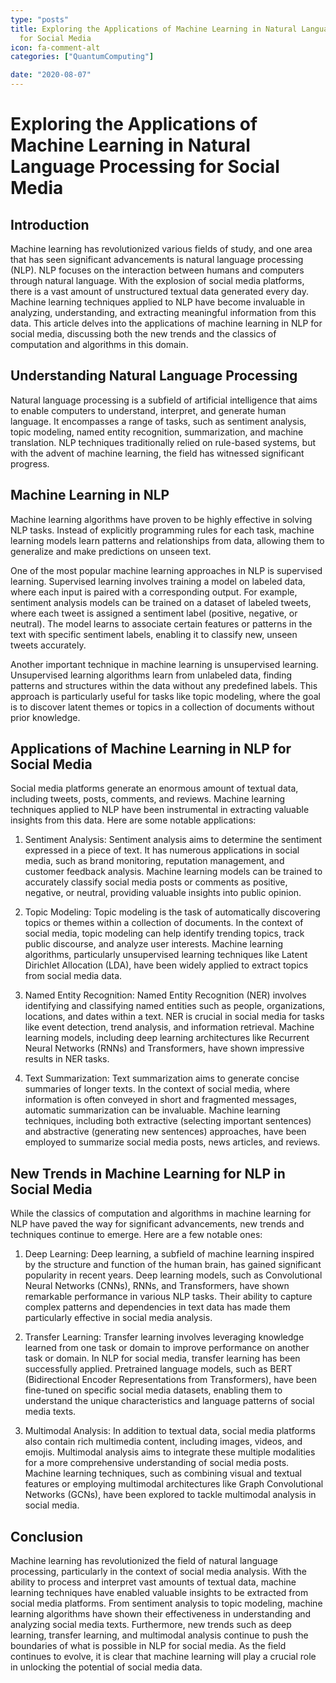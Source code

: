 ```yaml
---
type: "posts"
title: Exploring the Applications of Machine Learning in Natural Language Processing
  for Social Media
icon: fa-comment-alt
categories: ["QuantumComputing"]

date: "2020-08-07"
---
```




# Exploring the Applications of Machine Learning in Natural Language Processing for Social Media

## Introduction

Machine learning has revolutionized various fields of study, and one area that has seen significant advancements is natural language processing (NLP). NLP focuses on the interaction between humans and computers through natural language. With the explosion of social media platforms, there is a vast amount of unstructured textual data generated every day. Machine learning techniques applied to NLP have become invaluable in analyzing, understanding, and extracting meaningful information from this data. This article delves into the applications of machine learning in NLP for social media, discussing both the new trends and the classics of computation and algorithms in this domain.

## Understanding Natural Language Processing

Natural language processing is a subfield of artificial intelligence that aims to enable computers to understand, interpret, and generate human language. It encompasses a range of tasks, such as sentiment analysis, topic modeling, named entity recognition, summarization, and machine translation. NLP techniques traditionally relied on rule-based systems, but with the advent of machine learning, the field has witnessed significant progress.

## Machine Learning in NLP

Machine learning algorithms have proven to be highly effective in solving NLP tasks. Instead of explicitly programming rules for each task, machine learning models learn patterns and relationships from data, allowing them to generalize and make predictions on unseen text.

One of the most popular machine learning approaches in NLP is supervised learning. Supervised learning involves training a model on labeled data, where each input is paired with a corresponding output. For example, sentiment analysis models can be trained on a dataset of labeled tweets, where each tweet is assigned a sentiment label (positive, negative, or neutral). The model learns to associate certain features or patterns in the text with specific sentiment labels, enabling it to classify new, unseen tweets accurately.

Another important technique in machine learning is unsupervised learning. Unsupervised learning algorithms learn from unlabeled data, finding patterns and structures within the data without any predefined labels. This approach is particularly useful for tasks like topic modeling, where the goal is to discover latent themes or topics in a collection of documents without prior knowledge.

## Applications of Machine Learning in NLP for Social Media

Social media platforms generate an enormous amount of textual data, including tweets, posts, comments, and reviews. Machine learning techniques applied to NLP have been instrumental in extracting valuable insights from this data. Here are some notable applications:

1. Sentiment Analysis: Sentiment analysis aims to determine the sentiment expressed in a piece of text. It has numerous applications in social media, such as brand monitoring, reputation management, and customer feedback analysis. Machine learning models can be trained to accurately classify social media posts or comments as positive, negative, or neutral, providing valuable insights into public opinion.

2. Topic Modeling: Topic modeling is the task of automatically discovering topics or themes within a collection of documents. In the context of social media, topic modeling can help identify trending topics, track public discourse, and analyze user interests. Machine learning algorithms, particularly unsupervised learning techniques like Latent Dirichlet Allocation (LDA), have been widely applied to extract topics from social media data.

3. Named Entity Recognition: Named Entity Recognition (NER) involves identifying and classifying named entities such as people, organizations, locations, and dates within a text. NER is crucial in social media for tasks like event detection, trend analysis, and information retrieval. Machine learning models, including deep learning architectures like Recurrent Neural Networks (RNNs) and Transformers, have shown impressive results in NER tasks.

4. Text Summarization: Text summarization aims to generate concise summaries of longer texts. In the context of social media, where information is often conveyed in short and fragmented messages, automatic summarization can be invaluable. Machine learning techniques, including both extractive (selecting important sentences) and abstractive (generating new sentences) approaches, have been employed to summarize social media posts, news articles, and reviews.

## New Trends in Machine Learning for NLP in Social Media

While the classics of computation and algorithms in machine learning for NLP have paved the way for significant advancements, new trends and techniques continue to emerge. Here are a few notable ones:

1. Deep Learning: Deep learning, a subfield of machine learning inspired by the structure and function of the human brain, has gained significant popularity in recent years. Deep learning models, such as Convolutional Neural Networks (CNNs), RNNs, and Transformers, have shown remarkable performance in various NLP tasks. Their ability to capture complex patterns and dependencies in text data has made them particularly effective in social media analysis.

2. Transfer Learning: Transfer learning involves leveraging knowledge learned from one task or domain to improve performance on another task or domain. In NLP for social media, transfer learning has been successfully applied. Pretrained language models, such as BERT (Bidirectional Encoder Representations from Transformers), have been fine-tuned on specific social media datasets, enabling them to understand the unique characteristics and language patterns of social media texts.

3. Multimodal Analysis: In addition to textual data, social media platforms also contain rich multimedia content, including images, videos, and emojis. Multimodal analysis aims to integrate these multiple modalities for a more comprehensive understanding of social media posts. Machine learning techniques, such as combining visual and textual features or employing multimodal architectures like Graph Convolutional Networks (GCNs), have been explored to tackle multimodal analysis in social media.

## Conclusion

Machine learning has revolutionized the field of natural language processing, particularly in the context of social media analysis. With the ability to process and interpret vast amounts of textual data, machine learning techniques have enabled valuable insights to be extracted from social media platforms. From sentiment analysis to topic modeling, machine learning algorithms have shown their effectiveness in understanding and analyzing social media texts. Furthermore, new trends such as deep learning, transfer learning, and multimodal analysis continue to push the boundaries of what is possible in NLP for social media. As the field continues to evolve, it is clear that machine learning will play a crucial role in unlocking the potential of social media data.